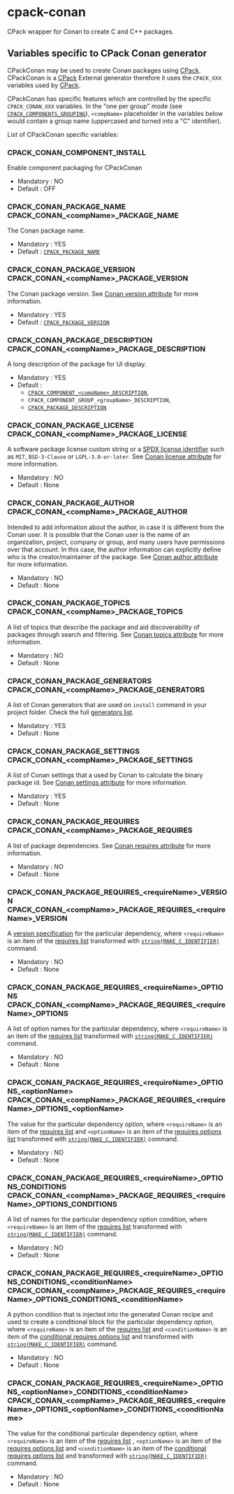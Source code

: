 # cpack-conan
CPack wrapper for Conan to create C and C++ packages.

## Variables specific to CPack Conan generator

CPackConan may be used to create Conan packages using [CPack](https://cmake.org/cmake/help/latest/module/CPack.html#module:CPack).
CPackConan is a [CPack](https://cmake.org/cmake/help/latest/module/CPack.html#module:CPack) External generator therefore it uses the `CPACK_XXX`
variables used by [CPack](https://cmake.org/cmake/help/latest/module/CPack.html#module:CPack).

CPackConan has specific features which are controlled by the specific
`CPACK_CONAN_XXX` variables. In the "one per group" mode
(see [`CPACK_COMPONENTS_GROUPING`](https://cmake.org/cmake/help/latest/module/CPackComponent.html#variable:CPACK_COMPONENTS_GROUPING)), `<compName>` placeholder
in the variables below would contain a group name (uppercased and turned into
a "C" identifier).

List of CPackConan specific variables:

### CPACK_CONAN_COMPONENT_INSTALL

Enable component packaging for CPackConan

* Mandatory : NO
* Default   : OFF

### CPACK_CONAN_PACKAGE_NAME<br/>CPACK_CONAN_\<compName\>_PACKAGE_NAME

The Conan package name.

* Mandatory : YES
* Default   : [`CPACK_PACKAGE_NAME`](https://cmake.org/cmake/help/latest/module/CPack.html#variable:CPACK_PACKAGE_NAME)

### CPACK_CONAN_PACKAGE_VERSION<br/>CPACK_CONAN_\<compName\>_PACKAGE_VERSION

The Conan package version. See [Conan version attribute](https://docs.conan.io/1/reference/conanfile/attributes.html#version) for more information.

* Mandatory : YES
* Default   : [`CPACK_PACKAGE_VERSION`](https://cmake.org/cmake/help/latest/module/CPack.html#variable:CPACK_PACKAGE_VERSION)

### CPACK_CONAN_PACKAGE_DESCRIPTION<br/>CPACK_CONAN_\<compName\>_PACKAGE_DESCRIPTION

A long description of the package for UI display.

* Mandatory : YES
* Default   :
    - [`CPACK_COMPONENT_<compName>_DESCRIPTION`](https://cmake.org/cmake/help/latest/module/CPackComponent.html#variable:CPACK_COMPONENT_%3CcompName%3E_DESCRIPTION),
    - `CPACK_COMPONENT_GROUP_<groupName>_DESCRIPTION`,
    - [`CPACK_PACKAGE_DESCRIPTION`](https://cmake.org/cmake/help/latest/module/CPack.html#variable:CPACK_PACKAGE_DESCRIPTION)

### CPACK_CONAN_PACKAGE_LICENSE<br/>CPACK_CONAN_\<compName\>_PACKAGE_LICENSE

A software package license custom string or a [SPDX license identifier](https://spdx.github.io/spdx-spec/SPDX-license-list) such as
`MIT`, `BSD-3-Clause` or `LGPL-3.0-or-later`. See [Conan license attribute](https://docs.conan.io/1/reference/conanfile/attributes.html#license) for more information.

* Mandatory : NO
* Default   : None

### CPACK_CONAN_PACKAGE_AUTHOR<br/>CPACK_CONAN_\<compName\>_PACKAGE_AUTHOR

Intended to add information about the author, in case it is different from the Conan user.
It is possible that the Conan user is the name of an organization, project, company or group, 
and many users have permissions over that account. In this case, the author information can 
explicitly define who is the creator/maintainer of the package. 
See [Conan author attribute](https://docs.conan.io/1/reference/conanfile/attributes.html#author) for more information. 

* Mandatory : NO
* Default   : None

### CPACK_CONAN_PACKAGE_TOPICS<br/>CPACK_CONAN_\<compName\>_PACKAGE_TOPICS

A list of topics that describe the package and aid discoverability of packages through search and filtering.
See [Conan topics attribute](https://docs.conan.io/1/reference/conanfile/attributes.html#topics) for more information.

* Mandatory : NO
* Default   : None
 
### CPACK_CONAN_PACKAGE_GENERATORS<br/>CPACK_CONAN_\<compName\>_PACKAGE_GENERATORS

A list of Conan generators that are used on `install` command in your project folder.
Check the full [generators list](https://docs.conan.io/1/reference/generators.html#generators-reference).

* Mandatory : YES
* Default   : None

### CPACK_CONAN_PACKAGE_SETTINGS<br/>CPACK_CONAN_\<compName\>_PACKAGE_SETTINGS

A list of Conan settings that a used by Conan to calculate the binary package id.
See [Conan settings attribute](https://docs.conan.io/1/reference/conanfile/attributes.html#settings) for more information.

* Mandatory : YES
* Default   : None

### CPACK_CONAN_PACKAGE_REQUIRES<br/>CPACK_CONAN_\<compName\>_PACKAGE_REQUIRES

A list of package dependencies. See [Conan requires attribute](https://docs.conan.io/1/reference/conanfile/attributes.html#requires) for more information.

* Mandatory : NO
* Default   : None

### CPACK_CONAN_PACKAGE_REQUIRES_\<requireName\>\_VERSION<br/>CPACK_CONAN_\<compName\>\_PACKAGE_REQUIRES\_\<requireName\>_VERSION

A [version specification](https://docs.conan.io/1/reference/conanfile/attributes.html#version-ranges) for the particular dependency, where `<requireName>` 
is an item of the [requires list](#cpack_conan_package_requirescpack_conan_compname_package_requires) transformed with [`string(MAKE_C_IDENTIFIER)`](https://cmake.org/cmake/help/latest/command/string.html#command:string) command.

* Mandatory : NO
* Default   : None

### CPACK_CONAN_PACKAGE_REQUIRES_\<requireName\>_OPTIONS<br/>CPACK\_CONAN\_\<compName\>\_PACKAGE_REQUIRES\_\<requireName\>_OPTIONS

A list of option names for the particular dependency, where `<requireName>` is an item of the [requires list](#cpack_conan_package_requirescpack_conan_compname_package_requires) transformed with [`string(MAKE_C_IDENTIFIER)`](https://cmake.org/cmake/help/latest/command/string.html#command:string) command.

* Mandatory : NO
* Default   : None

### CPACK_CONAN_PACKAGE_REQUIRES_\<requireName\>\_OPTIONS\_\<optionName\><br/>CPACK_CONAN\_\<compName\>\_PACKAGE_REQUIRES_\<requireName\>\_OPTIONS\_\<optionName\>

The value for the particular dependency option, where `<requireName>` is an item of the [requires list](#cpack_conan_package_requirescpack_conan_compname_package_requires) 
and `<optionName>` is an item of the [requires options list](#cpack_conan_package_requires_requirename_optionscpack_conan_compname_package_requires_requirename_options)
transformed with [`string(MAKE_C_IDENTIFIER)`](https://cmake.org/cmake/help/latest/command/string.html#command:string) command.

* Mandatory : NO
* Default   : None

### CPACK_CONAN_PACKAGE_REQUIRES_\<requireName\>_OPTIONS_CONDITIONS<br/>CPACK_CONAN\_\<compName\>\_PACKAGE_REQUIRES\_\<requireName\>_OPTIONS_CONDITIONS

A list of names for the particular dependency option condition, where `<requireName>` is an item of the [requires list](#cpack_conan_package_requirescpack_conan_compname_package_requires) 
transformed with [`string(MAKE_C_IDENTIFIER)`](https://cmake.org/cmake/help/latest/command/string.html#command:string) command.

* Mandatory : NO
* Default   : None

### CPACK_CONAN_PACKAGE_REQUIRES_\<requireName\>\_OPTIONS_CONDITIONS_\<conditionName\><br/>CPACK_CONAN_\<compName\>\_PACKAGE_REQUIRES\_\<requireName\>\_OPTIONS_CONDITIONS\_\<conditionName\>

A python condition that is injected into the generated Conan recipe and used to create a conditional block for the particular dependency option, 
where `<requireName>` is an item of the [requires list](#cpack_conan_package_requirescpack_conan_compname_package_requires)
and `<conditionName>` is an item of the [conditional requires options list](#cpack_conan_package_requires_requirename_options_conditionscpack_conan_compname_package_requires_requirename_options_conditions) and
transformed with [`string(MAKE_C_IDENTIFIER)`](https://cmake.org/cmake/help/latest/command/string.html#command:string) command.

* Mandatory : NO
* Default   : None

### CPACK_CONAN_PACKAGE_REQUIRES_\<requireName\>\_OPTIONS\_\<optionName\>\_CONDITIONS\_\<conditionName\><br/>CPACK_CONAN_\<compName\>\_PACKAGE_REQUIRES\_\<requireName\>\_OPTIONS_\<optionName\>\_CONDITIONS\_\<conditionName\>

The value for the conditional particular dependency option, where `<requireName>` is an item of the [requires list](#cpack_conan_package_requirescpack_conan_compname_package_requires)
, `<optionName>` is an item of the [requires options list](#cpack_conan_package_requires_requirename_optionscpack_conan_compname_package_requires_requirename_options) and
`<conditionName>` is an item of the [conditional requires options list](#cpack_conan_package_requires_requirename_options_conditionscpack_conan_compname_package_requires_requirename_options_conditions) and
transformed with [`string(MAKE_C_IDENTIFIER)`](https://cmake.org/cmake/help/latest/command/string.html#command:string) command.

* Mandatory : NO
* Default   : None